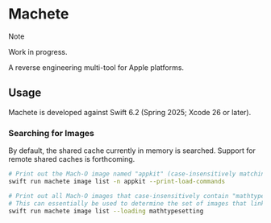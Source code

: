 # Machete

> [!NOTE]
> Work in progress.

A reverse engineering multi-tool for Apple platforms.

## Usage

Machete is developed against Swift 6.2 (Spring 2025; Xcode 26 or later).

### Searching for Images

By default, the shared cache currently in memory is searched. Support for remote shared caches is forthcoming.

```sh
# Print out the Mach-O image named "appkit" (case-insensitively matching) along with all of its load commands.
swift run machete image list -n appkit --print-load-commands

# Print out all Mach-O images that case-insensitively contain "mathtypesetting" in a string representation of their load commands.
# This can essentially be used to determine the set of images that link to a certain image.
swift run machete image list --loading mathtypesetting
```